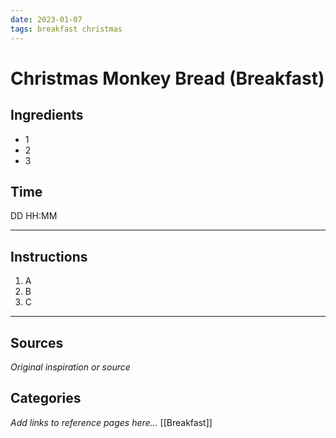 ```yaml
---
date: 2023-01-07
tags: breakfast christmas
---
```

# Christmas Monkey Bread (Breakfast)

## Ingredients
- 1
- 2
- 3

## Time
DD HH:MM

---

## Instructions
1. A
2. B
3. C


---

## Sources
*Original inspiration or source*

## Categories
*Add links to reference pages here...*
[[Breakfast]]
